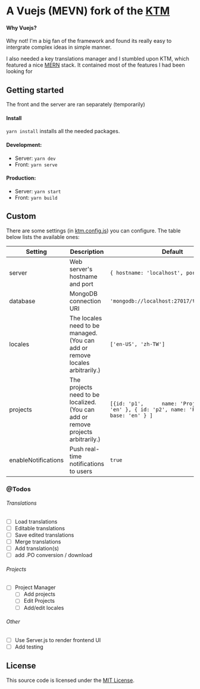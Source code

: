 # A Vuejs (MEVN) fork of the [KTM](https://github.com/chejen/keys-translations-manager)

#### Why Vuejs?
Why not! I'm a big fan of the framework and found its really easy to intergrate complex ideas in simple manner.  

I also needed a key translations manager and I stumbled upon KTM, which featured a nice [MERN](http://mern.io/) stack. It contained most of the features I had been looking for

## Getting started

The front and the server are ran separately (temporarily)
#### Install
`yarn install` installs all the needed packages.
#### Development:  
- Server: `yarn dev`
- Front: `yarn serve`  

#### Production:
- Server: `yarn start`
- Front: `yarn build`  


## Custom
There are some settings (in [ktm.config.js](./ktm.config.js)) you can configure. The table below lists the available ones:

| **Setting** | **Description** |**Default**|
|----------|-------|---|
|  server  |   Web server's hostname and port    | ```{ hostname: 'localhost', port: 3000 }```  |
|  database  |   MongoDB connection URI    | ```'mongodb://localhost:27017/translationdb'```  |
|  locales  |   The locales need to be managed. (You can add or remove locales arbitrarily.)    | ```['en-US', 'zh-TW']```  |
|  projects  |   The projects need to be localized. (You can add or remove projects arbitrarily.)    | ```[{id: 'p1',      name: 'Project A', base: 'en' }, { id: 'p2', name: 'Project B', base: 'en' } ]```  |
|  enableNotifications  |   Push real-time notifications to users    | ```true```  |  

### @Todos  
###### Translations
- [ ] Load translations
- [ ] Editable translations
- [ ] Save edited translations
- [ ] Merge translations
- [ ] Add translation(s)  
- [ ] add .PO conversion / download

###### Projects
- [ ] Project Manager
  - [ ] Add projects
  - [ ] Edit Projects
  - [ ] Add/edit locales

###### Other
- [ ] Use Server.js to render frontend UI
- [ ] Add testing

## License
This source code is licensed under the [MIT License](http://www.opensource.org/licenses/MIT).
